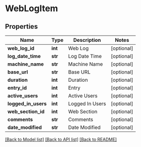 # WebLogItem

## Properties
Name | Type | Description | Notes
------------ | ------------- | ------------- | -------------
**web_log_id** | **int** | Web Log | [optional] 
**log_date_time** | **str** | Log Date Time | [optional] 
**machine_name** | **str** | Machine Name | [optional] 
**base_url** | **str** | Base URL | [optional] 
**duration** | **int** | Duration | [optional] 
**entry_id** | **int** | Entry | [optional] 
**active_users** | **int** | Active Users | [optional] 
**logged_in_users** | **int** | Logged In Users | [optional] 
**web_section_id** | **int** | Web Section | [optional] 
**comments** | **str** | Comments | [optional] 
**date_modified** | **str** | Date Modified | [optional] 

[[Back to Model list]](../README.md#documentation-for-models) [[Back to API list]](../README.md#documentation-for-api-endpoints) [[Back to README]](../README.md)



